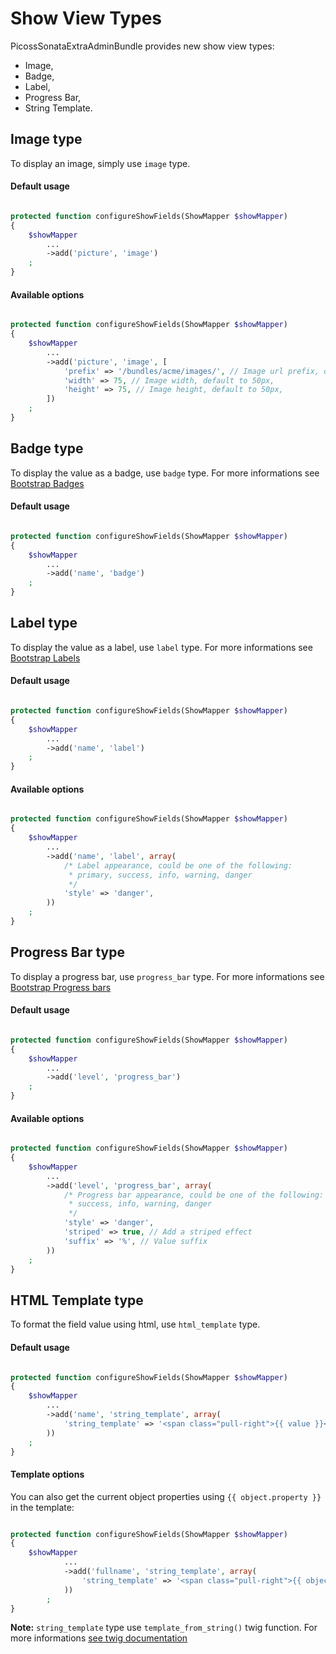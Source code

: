 Show View Types
===============

PicossSonataExtraAdminBundle provides new show view types:

- Image,
- Badge,
- Label,
- Progress Bar,
- String Template.

## Image type

To display an image, simply use `image` type.

#### Default usage

``` php

protected function configureShowFields(ShowMapper $showMapper)
{
    $showMapper
        ...
        ->add('picture', 'image')
    ;
}

```

#### Available options

``` php

protected function configureShowFields(ShowMapper $showMapper)
{
    $showMapper
        ...
        ->add('picture', 'image', [
            'prefix' => '/bundles/acme/images/', // Image url prefix, default to null
            'width' => 75, // Image width, default to 50px,
            'height' => 75, // Image height, default to 50px,
        ])
    ;
}

```

## Badge type

To display the value as a badge, use `badge` type.
For more informations see [Bootstrap Badges](http://getbootstrap.com/components/#badges)

#### Default usage

``` php

protected function configureShowFields(ShowMapper $showMapper)
{
    $showMapper
        ...
        ->add('name', 'badge')
    ;
}

```

## Label type

To display the value as a label, use `label` type.
For more informations see [Bootstrap Labels](http://getbootstrap.com/components/#labels)

#### Default usage

``` php

protected function configureShowFields(ShowMapper $showMapper)
{
    $showMapper
        ...
        ->add('name', 'label')
    ;
}

```

#### Available options

``` php

protected function configureShowFields(ShowMapper $showMapper)
{
    $showMapper
        ...
        ->add('name', 'label', array(
            /* Label appearance, could be one of the following:
             * primary, success, info, warning, danger
             */
            'style' => 'danger',
        ))
    ;
}

```

## Progress Bar type

To display a progress bar, use `progress_bar` type.
For more informations see [Bootstrap Progress bars](http://getbootstrap.com/components/#progress)

#### Default usage

``` php

protected function configureShowFields(ShowMapper $showMapper)
{
    $showMapper
        ...
        ->add('level', 'progress_bar')
    ;
}

```

#### Available options

``` php

protected function configureShowFields(ShowMapper $showMapper)
{
    $showMapper
        ...
        ->add('level', 'progress_bar', array(
            /* Progress bar appearance, could be one of the following:
             * success, info, warning, danger
             */
            'style' => 'danger',
            'striped' => true, // Add a striped effect
            'suffix' => '%', // Value suffix
        ))
    ;
}

```

## HTML Template type

To format the field value using html, use `html_template` type.

#### Default usage

``` php

protected function configureShowFields(ShowMapper $showMapper)
{
    $showMapper
        ...
        ->add('name', 'string_template', array(
            'string_template' => '<span class="pull-right">{{ value }}</span>'
        ))
    ;
}

```

#### Template options

You can also get the current object properties using `{{ object.property }}` in the template:

``` php

protected function configureShowFields(ShowMapper $showMapper)
{
    $showMapper
            ...
            ->add('fullname', 'string_template', array(
                'string_template' => '<span class="pull-right">{{ object.firstname }} {{ object.lastname }}</span>'
            ))
        ;
}

```

**Note:**
`string_template` type use `template_from_string()` twig function.
For more informations [see twig documentation](http://twig.sensiolabs.org/doc/functions/template_from_string.html)